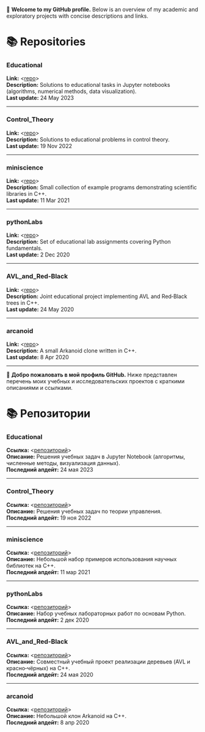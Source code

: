 👋 **Welcome to my GitHub profile.** Below is an overview of my academic and exploratory projects with concise descriptions and links.

# 📚 Repositories

### Educational

**Link:** <[repo](https://github.com/mrpepperbest/Educational)><br>
**Description:** Solutions to educational tasks in Jupyter notebooks (algorithms, numerical methods, data visualization).<br>
**Last update:** 24 May 2023

---

### Control_Theory

**Link:** <[repo](https://github.com/mrpepperbest/Control_Theory)><br>
**Description:** Solutions to educational problems in control theory.<br>
**Last update:** 19 Nov 2022

---

### miniscience

**Link:** <[repo](https://github.com/mrpepperbest/miniscience)><br>
**Description:** Small collection of example programs demonstrating scientific libraries in C++.<br>
**Last update:** 11 Mar 2021

---

### pythonLabs

**Link:** <[repo](https://github.com/mrpepperbest/pythonLabs)><br>
**Description:** Set of educational lab assignments covering Python fundamentals.<br>
**Last update:** 2 Dec 2020

---

### AVL_and_Red-Black

**Link:** <[repo](https://github.com/mrpepperbest/AVL_and_Red-Black)><br>
**Description:** Joint educational project implementing AVL and Red‑Black trees in C++.<br>
**Last update:** 24 May 2020

---

### arcanoid

**Link:** <[repo](https://github.com/mrpepperbest/arcanoid)><br>
**Description:** A small Arkanoid clone written in C++.<br>
**Last update:** 8 Apr 2020

---

👋 **Добро пожаловать в мой профиль GitHub.** Ниже представлен перечень моих учебных и исследовательских проектов с краткими описаниями и ссылками.

# 📚 Репозитории

### Educational

**Ссылка:** <[репозиторий](https://github.com/mrpepperbest/Educational)><br>
**Описание:** Решения учебных задач в Jupyter Notebook (алгоритмы, численные методы, визуализация данных).<br>
**Последний апдейт:** 24 мая 2023

---

### Control_Theory

**Ссылка:** <[репозиторий](https://github.com/mrpepperbest/Control_Theory)><br>
**Описание:** Решения учебных задач по теории управления.<br>
**Последний апдейт:** 19 ноя 2022

---

### miniscience

**Ссылка:** <[репозиторий](https://github.com/mrpepperbest/miniscience)><br>
**Описание:** Небольшой набор примеров использования научных библиотек на C++.<br>
**Последний апдейт:** 11 мар 2021

---

### pythonLabs

**Ссылка:** <[репозиторий](https://github.com/mrpepperbest/pythonLabs)><br>
**Описание:** Набор учебных лабораторных работ по основам Python.<br>
**Последний апдейт:** 2 дек 2020

---

### AVL_and_Red-Black

**Ссылка:** <[репозиторий](https://github.com/mrpepperbest/AVL_and_Red-Black)><br>
**Описание:** Совместный учебный проект реализации деревьев (AVL и красно‑чёрных) на C++.<br>
**Последний апдейт:** 24 мая 2020

---

### arcanoid

**Ссылка:** <[репозиторий](https://github.com/mrpepperbest/arcanoid)><br>
**Описание:** Небольшой клон Arkanoid на C++.<br>
**Последний апдейт:** 8 апр 2020



